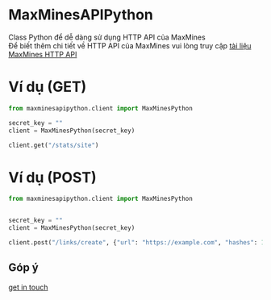 # MaxMinesAPIPython
Class Python để dễ dàng sử dụng HTTP API của MaxMines  
Để biết thêm chi tiết về HTTP API của MaxMines vui lòng truy cập [tài liệu MaxMines HTTP API](https://maxmines.com/documentation/http-api)

# Ví dụ (GET)
```py
from maxminesapipython.client import MaxMinesPython

secret_key = ""
client = MaxMinesPython(secret_key)

client.get("/stats/site")
```

# Ví dụ (POST)
```py
from maxminesapipython.client import MaxMinesPython


secret_key = ""
client = MaxMinesPython(secret_key)

client.post("/links/create", {"url": "https://example.com", "hashes": 1024})
```
## Góp ý
[get in touch](https://maxmines.com/contact)
